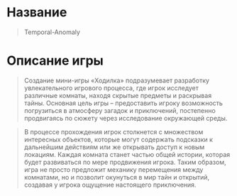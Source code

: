 # Название

> Temporal-Anomaly

# Описание игры

>Создание мини-игры «Ходилка» подразумевает разработку увлекательного игрового процесса, где игрок исследует различные комнаты, находя скрытые предметы и раскрывая тайны. Основная цель игры – предоставить игроку возможность погрузиться в атмосферу загадок и приключений, постепенно продвигаясь по сюжету через исследование окружающей среды.  
  
> В процессе прохождения игрок столкнется с множеством интересных объектов, которые могут содержать подсказки к дальнейшим действиям или же открывать доступ к новым локациям. Каждая комната станет частью общей истории, которая будет развиваться по мере продвижения игрока. Таким образом, игра не просто предложит механику перемещения между комнатами, но и позволит окунуться в мир тайн и открытий, создавая у игрока ощущение настоящего приключения.